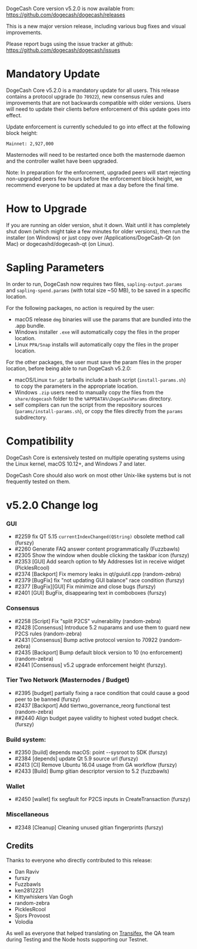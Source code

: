 DogeCash Core version v5.2.0 is now available from:  <https://github.com/dogecash/dogecash/releases>

This is a new major version release, including various bug fixes and visual improvements.

Please report bugs using the issue tracker at github: <https://github.com/dogecash/dogecash/issues>

Mandatory Update
==============

DogeCash Core v5.2.0 is a mandatory update for all users. This release contains a protocol upgrade (to `70922`), new consensus rules and improvements that are not backwards compatible with older versions. Users will need to update their clients before enforcement of this update goes into effect.

Update enforcement is currently scheduled to go into effect at the following block height:
```
Mainnet: 2,927,000
```
Masternodes will need to be restarted once both the masternode daemon and the controller wallet have been upgraded.

Note: In preparation for the enforcement, upgraded peers will start rejecting non-upgraded peers few hours before the enforcement block height, we recommend everyone to be updated at max a day before the final time.

How to Upgrade
==============

If you are running an older version, shut it down. Wait until it has completely shut down (which might take a few minutes for older versions), then run the installer (on Windows) or just copy over /Applications/DogeCash-Qt (on Mac) or dogecashd/dogecash-qt (on Linux).

Sapling Parameters
==================

In order to run, DogeCash now requires two files, `sapling-output.params` and `sapling-spend.params` (with total size ~50 MB), to be saved in a specific location.

For the following packages, no action is required by the user:
- macOS release `dmg` binaries will use the params that are bundled into the .app bundle.
- Windows installer `.exe` will automatically copy the files in the proper location.
- Linux `PPA/Snap` installs will automatically copy the files in the proper location.

For the other packages, the user must save the param files in the proper location, before being able to run DogeCash v5.2.0:
- macOS/Linux `tar.gz` tarballs include a bash script (`install-params.sh`) to copy the parameters in the appropriate location.
- Windows `.zip` users need to manually copy the files from the `share/dogecash` folder to the `%APPDATA%\DogeCashParams` directory.
- self compilers can run the script from the repository sources (`params/install-params.sh`), or copy the files directly from the `params` subdirectory.

Compatibility
==============

DogeCash Core is extensively tested on multiple operating systems using the Linux kernel, macOS 10.12+, and Windows 7 and later.

DogeCash Core should also work on most other Unix-like systems but is not frequently tested on them.

v5.2.0 Change log
==============

### GUI
- #2259 fix QT 5.15 `currentIndexChanged(QString)` obsolete method call (furszy)
- #2260 Generate FAQ answer content programmatically (Fuzzbawls)
- #2305 Show the window when double clicking the taskbar icon (furszy)
- #2353 [GUI] Add search option to My Addresses list in receive widget (PicklesRcool)
- #2374 [Backport] Fix memory leaks in qt/guiutil.cpp (random-zebra)
- #2379 [BugFix] fix "not updating GUI balance" race condition (furszy)
- #2377 [BugFix][GUI] Fix minimize and close bugs (furszy)
- #2401 [GUI] BugFix, disappearing text in comboboxes (furszy)

### Consensus
- #2258 [Script] Fix "split P2CS" vulnerability (random-zebra)
- #2428 [Consensus] Introduce 5.2 nuparams and use them to guard new P2CS rules (random-zebra)
- #2431 [Consensus] Bump active protocol version to 70922 (random-zebra)
- #2435 [Backport] Bump default block version to 10 (no enforcement) (random-zebra)
- #2441 [Consensus] v5.2 upgrade enforcement height (furszy).

### Tier Two Network (Masternodes / Budget)
- #2395 [budget] partially fixing a race condition that could cause a good peer to be banned (furszy)
- #2437 [Backport] Add tiertwo_governance_reorg functional test (random-zebra)
- ##2440 Align budget payee validity to highest voted budget check. (furszy)

### Build system:
- #2350 [build] depends macOS: point --sysroot to SDK (furszy)
- #2384 [depends] update Qt 5.9 source url (furszy)
- #2413 [CI] Remove Ubuntu 16.04 usage from GA workflow (furszy)
- #2433 [Build] Bump gitian descriptor version to 5.2 (fuzzbawls)

### Wallet
- #2450 [wallet] fix segfault for P2CS inputs in CreateTransaction (furszy)

### Miscellaneous
- #2348 [Cleanup] Cleaning unused gitian fingerprints (furszy)

## Credits

Thanks to everyone who directly contributed to this release:

- Dan Raviv
- furszy
- Fuzzbawls
- ken2812221
- Kittywhiskers Van Gogh
- random-zebra
- PicklesRcool
- Sjors Provoost
- Volodia


As well as everyone that helped translating on [Transifex](https://www.transifex.com/projects/p/dogecash-translations/), the QA team during Testing and the Node hosts supporting our Testnet.